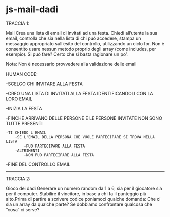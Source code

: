 # js-mail-dadi

TRACCIA 1:

Mail
Crea una lista di email di invitati ad una festa. Chiedi all’utente la sua email, controlla che sia nella lista di chi può accedere, stampa un messaggio appropriato sull’esito del controllo, utilizzando un ciclo for.
Non è consentito usare nessun metodo proprio degli array (come includes, per esempio).
Si può fare? Certo che si basta ragionare un po’.

Nota: Non è necessario provvedere alla validazione delle email

HUMAN CODE:

-SCELGO CHI INVITARE ALLA FESTA

-CREO UNA LISTA DI INVITATI ALLA FESTA IDENTIFICANDOLI CON LA LORO EMAIL

-INIZIA LA FESTA

-FINCHE ARRIVANO DELLE PERSONE E LE PERSONE INVITATE NON SONO TUTTE PRESENTI

    -TI CHIEDO L'EMAIL
        -SE L'EMAIL DELLA PERSONA CHE VUOLE PARTECIPARE SI TROVA NELLA LISTA
            -PUO PARTECIPARE ALLA FESTA
        -ALTRIMENTI
            -NON PUO PARTECIPARE ALLA FESTA

-FINE DEL CONTROLLO EMAIL



------------------------------------------------------------------------------------------------------------------------------------------------------------------------------


TRACCIA 2:

Gioco dei dadi
Generare un numero random da 1 a 6, sia per il giocatore sia per il computer. Stabilire il vincitore, in base a chi fa il punteggio più alto.Prima di partire a scrivere codice poniamoci qualche domanda:
Che ci sia un array da qualche parte?
Se dobbiamo confrontare qualcosa che “cosa” ci serve?
